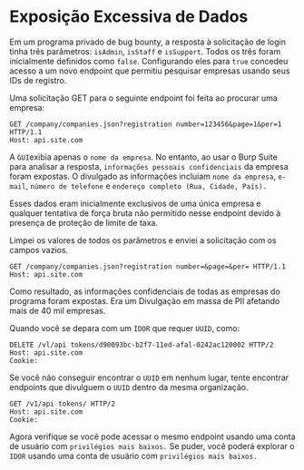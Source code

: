 # Exposição Excessiva de Dados

Em um programa privado de bug bounty, a resposta à solicitação de login tinha três parâmetros: `isAdmin`, `isStaff` e `isSupport`. Todos os três foram inicialmente definidos como `false`. Configurando eles para `true` concedeu acesso a um novo endpoint que permitiu pesquisar empresas usando seus IDs de registro.

Uma solicitação GET para o seguinte endpoint foi feita ao procurar uma empresa:



```
GET /company/companies.json?registration number=123456&page=1&per=1 HTTP/1.1
Host: api.site.com

```



A `GUI`exibia apenas o `nome da empresa`. No entanto, ao usar o Burp Suite para analisar a resposta, `informações pessoais confidenciais` da empresa foram expostas. O divulgado as informações incluíam `nome da empresa`, `e-mail`, `número de telefone` e `endereço completo (Rua, Cidade, País).`

Esses dados eram inicialmente exclusivos de uma única empresa e qualquer tentativa de força bruta não permitido nesse endpoint devido à presença de proteção de limite de taxa.

Limpei os valores de todos os parâmetros e enviei a solicitação com os campos vazios.



```
GET /company/companies.json?registration number=&page=&per= HTTP/1.1
Host: api.site.com
```



Como resultado, as informações confidenciais de todas as empresas do programa foram expostas. Era um Divulgação em massa de PII afetando mais de 40 mil empresas.



Quando você se depara com um `IDOR` que requer `UUID`, como:



```
DELETE /vl/api tokens/d90093bc-b2f7-11ed-afal-0242ac120002 HTTP/2
Host: api.site.com
Cookie:
```



Se você não conseguir encontrar o `UUID` em nenhum lugar, tente encontrar endpoints que divulguem o  `UUID` dentro da mesma organização.



```
GET /v1/api tokens/ HTTP/2
Host: api.site.com
Cookie:
```



Agora verifique se você pode acessar o mesmo endpoint usando uma conta de usuário com `privilégios mais baixos.` Se puder, você poderá explorar o `IDOR` usando uma conta de usuário com `privilégios mais baixos.`
